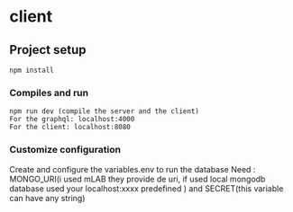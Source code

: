 # client

## Project setup
```
npm install
```
### Compiles and run
```
npm run dev (compile the server and the client)
For the graphql: localhost:4000
For the client: localhost:8080
```
### Customize configuration
Create and configure the variables.env to run the database
Need : MONGO_URI(i used mLAB they provide de uri, if used local mongodb database used your localhost:xxxx predefined ) and SECRET(this variable can have any string)
